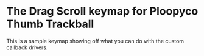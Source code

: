 # The Drag Scroll keymap for Ploopyco Thumb Trackball

This is a sample keymap showing off what you can do with the custom callback drivers. 
